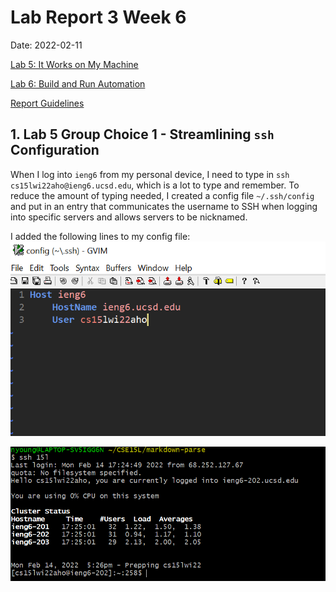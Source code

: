 # Lab Report 3 Week 6

Date: 2022-02-11

[Lab 5: It Works on My Machine](https://ucsd-cse15l-w22.github.io/week/week5/)

[Lab 6: Build and Run Automation](https://ucsd-cse15l-w22.github.io/week/week6/)

[Report Guidelines](https://ucsd-cse15l-w22.github.io/week/week6/#week-6-lab-report)

## 1. Lab 5 Group Choice 1 - Streamlining `ssh` Configuration

When I log into `ieng6` from my personal device, I need to type in `ssh cs15lwi22aho@ieng6.ucsd.edu`, which is a lot to type and remember. To reduce the amount of typing needed, I created a config file `~/.ssh/config` and put in an entry that communicates the username to SSH when logging into specific servers and allows servers to be nicknamed.

I added the following lines to my config file:  
![5-ssh-config-file](Images/5-ssh-config-file.png)

![5-ssh-config](Images/5-ssh-config.png)


